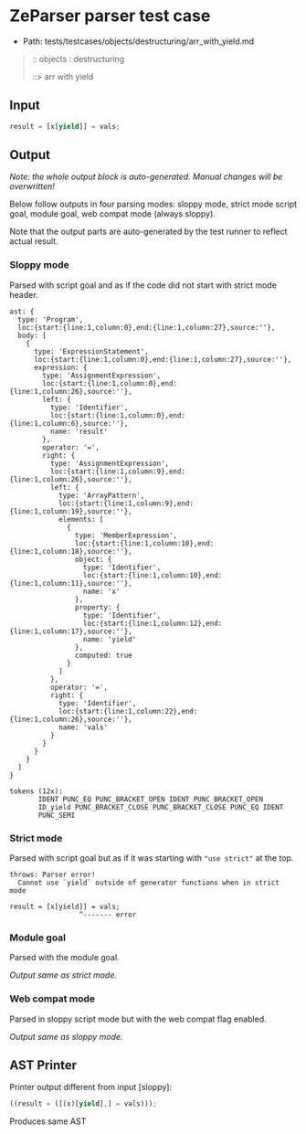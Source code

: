 # ZeParser parser test case

- Path: tests/testcases/objects/destructuring/arr_with_yield.md

> :: objects : destructuring
>
> ::> arr with yield

## Input

`````js
result = [x[yield]] = vals;
`````

## Output

_Note: the whole output block is auto-generated. Manual changes will be overwritten!_

Below follow outputs in four parsing modes: sloppy mode, strict mode script goal, module goal, web compat mode (always sloppy).

Note that the output parts are auto-generated by the test runner to reflect actual result.

### Sloppy mode

Parsed with script goal and as if the code did not start with strict mode header.

`````
ast: {
  type: 'Program',
  loc:{start:{line:1,column:0},end:{line:1,column:27},source:''},
  body: [
    {
      type: 'ExpressionStatement',
      loc:{start:{line:1,column:0},end:{line:1,column:27},source:''},
      expression: {
        type: 'AssignmentExpression',
        loc:{start:{line:1,column:0},end:{line:1,column:26},source:''},
        left: {
          type: 'Identifier',
          loc:{start:{line:1,column:0},end:{line:1,column:6},source:''},
          name: 'result'
        },
        operator: '=',
        right: {
          type: 'AssignmentExpression',
          loc:{start:{line:1,column:9},end:{line:1,column:26},source:''},
          left: {
            type: 'ArrayPattern',
            loc:{start:{line:1,column:9},end:{line:1,column:19},source:''},
            elements: [
              {
                type: 'MemberExpression',
                loc:{start:{line:1,column:10},end:{line:1,column:18},source:''},
                object: {
                  type: 'Identifier',
                  loc:{start:{line:1,column:10},end:{line:1,column:11},source:''},
                  name: 'x'
                },
                property: {
                  type: 'Identifier',
                  loc:{start:{line:1,column:12},end:{line:1,column:17},source:''},
                  name: 'yield'
                },
                computed: true
              }
            ]
          },
          operator: '=',
          right: {
            type: 'Identifier',
            loc:{start:{line:1,column:22},end:{line:1,column:26},source:''},
            name: 'vals'
          }
        }
      }
    }
  ]
}

tokens (12x):
       IDENT PUNC_EQ PUNC_BRACKET_OPEN IDENT PUNC_BRACKET_OPEN
       ID_yield PUNC_BRACKET_CLOSE PUNC_BRACKET_CLOSE PUNC_EQ IDENT
       PUNC_SEMI
`````

### Strict mode

Parsed with script goal but as if it was starting with `"use strict"` at the top.

`````
throws: Parser error!
  Cannot use `yield` outside of generator functions when in strict mode

result = [x[yield]] = vals;
                 ^------- error
`````


### Module goal

Parsed with the module goal.

_Output same as strict mode._

### Web compat mode

Parsed in sloppy script mode but with the web compat flag enabled.

_Output same as sloppy mode._

## AST Printer

Printer output different from input [sloppy]:

````js
((result = ([(x)[yield],] = vals)));
````

Produces same AST
